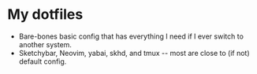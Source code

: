 # My dotfiles
- Bare-bones basic config that has everything I need if I ever switch to another system.
- Sketchybar, Neovim, yabai, skhd, and tmux -- most are close to (if not) default config.
